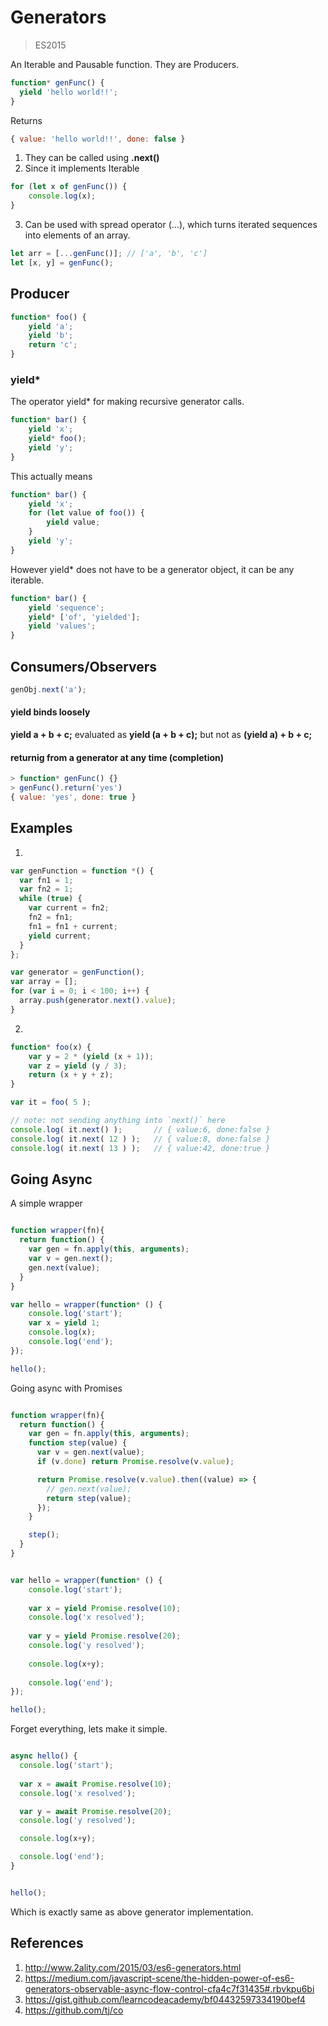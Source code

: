 # Generators

> ES2015

An Iterable and Pausable function. They are Producers.

```js
function* genFunc() {
  yield 'hello world!!';
}
```
Returns
```js
{ value: 'hello world!!', done: false }
```


1. They can be called using **.next()**
2. Since it implements Iterable 

```js
for (let x of genFunc()) {
    console.log(x);
}
```

3. Can be used with spread operator (...), which turns iterated sequences into elements of an array.
```js
let arr = [...genFunc()]; // ['a', 'b', 'c']
let [x, y] = genFunc();
```

## Producer

```js
function* foo() {
    yield 'a';
    yield 'b';
    return 'c';
}
```

### yield*

The operator yield* for making recursive generator calls.

```js
function* bar() {
    yield 'x';
    yield* foo();
    yield 'y';
}
```
This actually means

```js
function* bar() {
    yield 'x';
    for (let value of foo()) {
        yield value;
    }
    yield 'y';
}
```

However yield* does not have to be a generator object, it can be any iterable.

```js
function* bar() {
    yield 'sequence';
    yield* ['of', 'yielded'];
    yield 'values';
}
```


## Consumers/Observers

```js
genObj.next('a');
```

#### yield binds loosely

**yield a + b + c;** evaluated as **yield (a + b + c);** but not as **(yield a) + b + c;**


#### returnig from a generator at any time (completion)

```js
> function* genFunc() {}
> genFunc().return('yes')
{ value: 'yes', done: true }
```






## Examples

1.
```js
var genFunction = function *() {
  var fn1 = 1;
  var fn2 = 1;
  while (true) {
    var current = fn2;
    fn2 = fn1;
    fn1 = fn1 + current;
    yield current;
  }
};

var generator = genFunction();
var array = [];
for (var i = 0; i < 100; i++) {
  array.push(generator.next().value);
}
```

2.

```js
function* foo(x) {
    var y = 2 * (yield (x + 1));
    var z = yield (y / 3);
    return (x + y + z);
}

var it = foo( 5 );

// note: not sending anything into `next()` here
console.log( it.next() );       // { value:6, done:false }
console.log( it.next( 12 ) );   // { value:8, done:false }
console.log( it.next( 13 ) );   // { value:42, done:true }
```



## Going Async

A simple wrapper

```js

function wrapper(fn){
  return function() {
    var gen = fn.apply(this, arguments);
    var v = gen.next();
    gen.next(value);
  }
}

var hello = wrapper(function* () {
    console.log('start');
    var x = yield 1;
    console.log(x);
    console.log('end');
});

hello();

```


Going async with Promises

```js

function wrapper(fn){
  return function() {
    var gen = fn.apply(this, arguments);
    function step(value) {
      var v = gen.next(value);
      if (v.done) return Promise.resolve(v.value);

      return Promise.resolve(v.value).then((value) => {
        // gen.next(value);
        return step(value);
      });
    }

    step();
  }
}


var hello = wrapper(function* () {
    console.log('start');
    
    var x = yield Promise.resolve(10);
    console.log('x resolved');
    
    var y = yield Promise.resolve(20);
    console.log('y resolved');
    
    console.log(x+y);
    
    console.log('end');
});

hello();

```



Forget everything, lets make it simple.

```js

async hello() {
  console.log('start');
    
  var x = await Promise.resolve(10);
  console.log('x resolved');

  var y = await Promise.resolve(20);
  console.log('y resolved');

  console.log(x+y);

  console.log('end');
}


hello();

```


Which is exactly same as above generator implementation.




## References

1. http://www.2ality.com/2015/03/es6-generators.html
2. https://medium.com/javascript-scene/the-hidden-power-of-es6-generators-observable-async-flow-control-cfa4c7f31435#.rbvkpu6bi
3. https://gist.github.com/learncodeacademy/bf04432597334190bef4
4. https://github.com/tj/co
